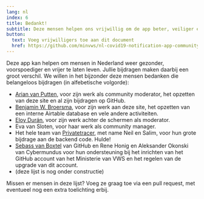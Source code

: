 ```yaml
---
lang: nl
index: 6
title: Bedankt!
subtitle: Deze mensen helpen ons vrijwillig om de app beter, veiliger en gebruiksvriendelijker te maken. Dank!
button:
  text: Voeg vrijwilligers toe aan dit document
  href: https://github.com/minvws/nl-covid19-notification-app-community-website/edit/master/_blocks/who-is-who.md
---
```

Deze app kan helpen om mensen in Nederland weer gezonder, voorspoediger en vrijer te laten leven. Jullie bijdragen maken daarbij een groot verschil. We willen in het bijzonder deze mensen bedanken die belangeloos bijdragen (in alfebetische volgorde):

* [Arian van Putten](https://github.com/arianvp), voor zijn werk als community moderator, het opzetten van deze site en al zijn bijdragen op GitHub.
* [Benjamin W. Broersma](https://github.com/bwbroersma), voor zijn werk aan deze site, het opzetten van een interne Airtable database en vele andere activiteiten.
* [Eloy Durán](https://github.com/alloy/), voor zijn werk achter de schermen als moderator.
* Eva van Sloten, voor haar werk als community manager.
* Het hele team van [Privatetracer](https://www.privatetracer.org/), met name Neil en Salim, voor hun grote bijdrage aan de backend code. Hulde!
* [Sebass van Boxtel](https://github.com/SvanBoxel) van GitHub en Rene Honig en Aleksander Okonski van Cybermundus voor hun ondersteuning bij het inrichten van het GitHub account van het Ministerie van VWS en het regelen van de upgrade van dit account.
* (deze lijst is nog onder constructie)

Missen er mensen in deze lijst? Voeg ze graag toe via een pull request, met eventueel nog een extra toelichting erbij.
